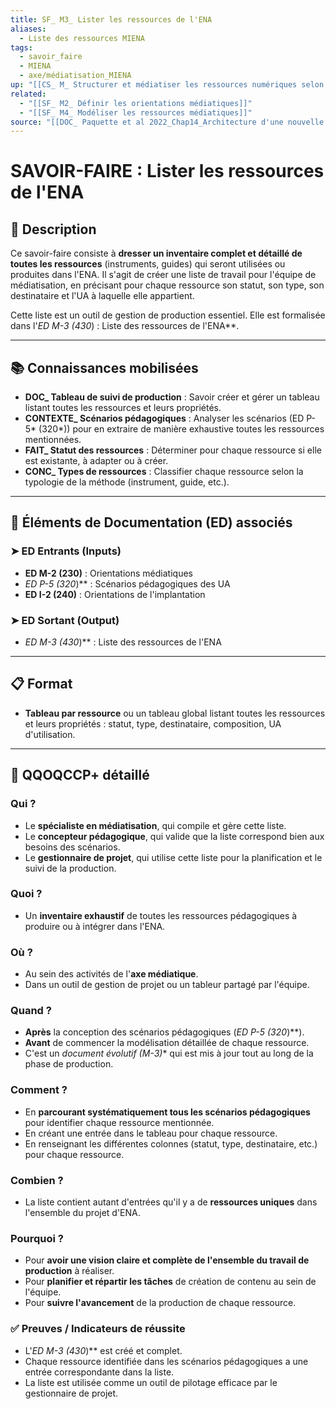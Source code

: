 ```yaml
---
title: SF_ M3_ Lister les ressources de l'ENA
aliases:
  - Liste des ressources MIENA
tags:
  - savoir_faire
  - MIENA
  - axe/médiatisation_MIENA
up: "[[CS_ M_ Structurer et médiatiser les ressources numériques selon les objectifs pédagogiques et les besoins des apprenants]]"
related:
  - "[[SF_ M2_ Définir les orientations médiatiques]]"
  - "[[SF_ M4_ Modéliser les ressources médiatiques]]"
source: "[[DOC_ Paquette et al 2022_Chap14_Architecture d'une nouvelle méthode d'ingénierie des ENA_ MIENA]]"
---
```


# SAVOIR-FAIRE : Lister les ressources de l'ENA

## 📌 Description
Ce savoir-faire consiste à **dresser un inventaire complet et détaillé de toutes les ressources** (instruments, guides) qui seront utilisées ou produites dans l'ENA. Il s'agit de créer une liste de travail pour l'équipe de médiatisation, en précisant pour chaque ressource son statut, son type, son destinataire et l'UA à laquelle elle appartient.

Cette liste est un outil de gestion de production essentiel. Elle est formalisée dans l'**ED M-3* (430*) : Liste des ressources de l'ENA**.

---
## 📚 Connaissances mobilisées

- **DOC_ Tableau de suivi de production** : Savoir créer et gérer un tableau listant toutes les ressources et leurs propriétés.
- **CONTEXTE_ Scénarios pédagogiques** : Analyser les scénarios (ED P-5* (320*)) pour en extraire de manière exhaustive toutes les ressources mentionnées.
- **FAIT_ Statut des ressources** : Déterminer pour chaque ressource si elle est existante, à adapter ou à créer.
- **CONC_ Types de ressources** : Classifier chaque ressource selon la typologie de la méthode (instrument, guide, etc.).

---
## 🔄 Éléments de Documentation (ED) associés

### ➤ ED Entrants (Inputs)
* **ED M-2 (230)** : Orientations médiatiques
* **ED P-5* (320*)** : Scénarios pédagogiques des UA
* **ED I-2 (240)** : Orientations de l'implantation

### ➤ ED Sortant (Output)
* **ED M-3* (430*)** : Liste des ressources de l'ENA

---
## 📋 Format
- **Tableau par ressource** ou un tableau global listant toutes les ressources et leurs propriétés : statut, type, destinataire, composition, UA d'utilisation.

---

## 🔎 QQOQCCP+ détaillé

### Qui ?
- Le **spécialiste en médiatisation**, qui compile et gère cette liste.
- Le **concepteur pédagogique**, qui valide que la liste correspond bien aux besoins des scénarios.
- Le **gestionnaire de projet**, qui utilise cette liste pour la planification et le suivi de la production.

### Quoi ?
- Un **inventaire exhaustif** de toutes les ressources pédagogiques à produire ou à intégrer dans l'ENA.

### Où ?
- Au sein des activités de l'**axe médiatique**.
- Dans un outil de gestion de projet ou un tableur partagé par l'équipe.

### Quand ?
- **Après** la conception des scénarios pédagogiques (**ED P-5* (320*)**).
- **Avant** de commencer la modélisation détaillée de chaque ressource.
- C'est un **document évolutif (M-3*)** qui est mis à jour tout au long de la phase de production.

### Comment ?
- En **parcourant systématiquement tous les scénarios pédagogiques** pour identifier chaque ressource mentionnée.
- En créant une entrée dans le tableau pour chaque ressource.
- En renseignant les différentes colonnes (statut, type, destinataire, etc.) pour chaque ressource.

### Combien ?
- La liste contient autant d'entrées qu'il y a de **ressources uniques** dans l'ensemble du projet d'ENA.

### Pourquoi ?
- Pour **avoir une vision claire et complète de l'ensemble du travail de production** à réaliser.
- Pour **planifier et répartir les tâches** de création de contenu au sein de l'équipe.
- Pour **suivre l'avancement** de la production de chaque ressource.

### ✅ Preuves / Indicateurs de réussite
- L'**ED M-3* (430*)** est créé et complet.
- Chaque ressource identifiée dans les scénarios pédagogiques a une entrée correspondante dans la liste.
- La liste est utilisée comme un outil de pilotage efficace par le gestionnaire de projet.